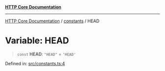 [**HTTP Core Documentation**](../../README.md)

***

[HTTP Core Documentation](../../README.md) / [constants](../README.md) / HEAD

# Variable: HEAD

> `const` **HEAD**: `"HEAD"` = `'HEAD'`

Defined in: [src/constants.ts:4](https://github.com/stonemjs/http-core/blob/0d369869add0f1630e9b5b2cd1421e57ee8d3865/src/constants.ts#L4)
